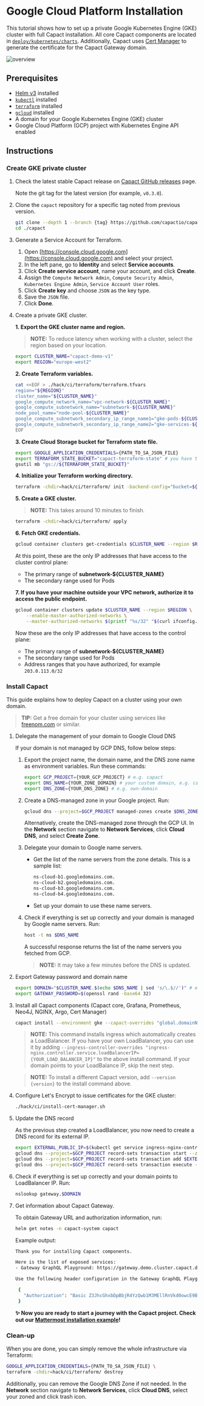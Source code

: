 # Google Cloud Platform Installation

This tutorial shows how to set up a private Google Kubernetes Engine (GKE) cluster with full Capact installation. All core Capact components are located in [`deploy/kubernetes/charts`](https://github.com/capactio/capact/tree/main/deploy/kubernetes/charts). Additionally, Capact uses [Cert Manager](https://github.com/jetstack/cert-manager/) to generate the certificate for the Capact Gateway domain.

![overview](assets/overview.svg)

##  Prerequisites

* [Helm v3](https://helm.sh/docs/intro/install/) installed
* [`kubectl`](https://kubernetes.io/docs/tasks/tools/install-kubectl/) installed
* [`terraform`](https://learn.hashicorp.com/tutorials/terraform/install-cli) installed
* [`gcloud`](https://cloud.google.com/sdk/docs/install) installed
* A domain for your Google Kubernetes Engine (GKE) cluster
* Google Cloud Platform (GCP) project with Kubernetes Engine API enabled

## Instructions

### Create GKE private cluster 

1. Check the latest stable Capact release on [Capact GitHub releases](https://github.com/capactio/capact/releases) page.
   
   Note the git tag for the latest version (for example, `v0.3.0`).

1. Clone the `capact` repository for a specific tag noted from previous version.
	
	```bash
	git clone --depth 1 --branch {tag} https://github.com/capactio/capact.git
	cd ./capact
	```
 
1. Generate a Service Account for Terraform.

    1. Open [https://console.cloud.google.com](https://console.cloud.google.com) and select your project.
    2. In the left pane, go to **Identity** and select **Service accounts**.
    3. Click **Create service account**, name your account, and click **Create**.
    4. Assign the `Compute Network Admin`, `Compute Security Admin`, `Kubernetes Engine Admin`, `Service Account User` roles.
    5. Click **Create key** and choose `JSON` as the key type.
    6. Save the `JSON` file.
    7. Click **Done**.
   	
1. Create a private GKE cluster.
    
    **1. Export the GKE cluster name and region.**
       
    > **NOTE:** To reduce latency when working with a cluster, select the region based on your location.
    
    ```bash
    export CLUSTER_NAME="capact-demo-v1"
    export REGION="europe-west2"
    ```
       
    **2. Create Terraform variables.**
       
    ```bash
    cat <<EOF > ./hack/ci/terraform/terraform.tfvars
    region="${REGION}"
    cluster_name="${CLUSTER_NAME}"
    google_compute_network_name="vpc-network-${CLUSTER_NAME}"
    google_compute_subnetwork_name="subnetwork-${CLUSTER_NAME}"
    node_pool_name="node-pool-${CLUSTER_NAME}"
    google_compute_subnetwork_secondary_ip_range_name1="gke-pods-${CLUSTER_NAME}"
    google_compute_subnetwork_secondary_ip_range_name2="gke-services-${CLUSTER_NAME}"
    EOF
    ```
       
    **3. Create Cloud Storage bucket for Terraform state file.**
    ```bash
    export GOOGLE_APPLICATION_CREDENTIALS={PATH_TO_SA_JSON_FILE}
    export TERRAFORM_STATE_BUCKET="capact-terraform-state" # you have to change the bucket name
    gsutil mb "gs://${TERRAFORM_STATE_BUCKET}"
    ```

    **4. Initialize your Terraform working directory.**
       
    ```bash
    terraform -chdir=hack/ci/terraform/ init -backend-config="bucket=${TERRAFORM_STATE_BUCKET}"
    ```
       
    **5. Create a GKE cluster.**
       
    > **NOTE:** This takes around 10 minutes to finish.
    
    ```bash
    terraform -chdir=hack/ci/terraform/ apply
    ```
    
    **6. Fetch GKE credentials.**
       
    ```bash
    gcloud container clusters get-credentials $CLUSTER_NAME --region $REGION
    ```
    
    At this point, these are the only IP addresses that have access to the cluster control plane:
     - The primary range of **subnetwork-${CLUSTER_NAME}**
     - The secondary range used for Pods
    
    **7. If you have your machine outside your VPC network, authorize it to access the public endpoint.**
       
    ```bash
    gcloud container clusters update $CLUSTER_NAME --region $REGION \
        --enable-master-authorized-networks \
        --master-authorized-networks $(printf "%s/32" "$(curl ifconfig.me)")
    ```
     
    Now these are the only IP addresses that have access to the control plane:
     - The primary range of **subnetwork-${CLUSTER_NAME}**
     - The secondary range used for Pods
     - Address ranges that you have authorized, for example `203.0.113.0/32`

### Install Capact

This guide explains how to deploy Capact on a cluster using your own domain.

>**TIP:** Get a free domain for your cluster using services like [freenom.com](https://www.freenom.com) or similar.

1. Delegate the management of your domain to Google Cloud DNS 

   If your domain is not managed by GCP DNS, follow below steps:
  
   1. Export the project name, the domain name, and the DNS zone name as environment variables. Run these commands:
   
      ```bash
      export GCP_PROJECT={YOUR_GCP_PROJECT} # e.g. capact
      export DNS_NAME={YOUR_ZONE_DOMAIN} # your custom domain, e.g. capact.ga. 
      export DNS_ZONE={YOUR_DNS_ZONE} # e.g. own-domain
      ```

   1. Create a DNS-managed zone in your Google project. Run:
   
      ```bash
      gcloud dns --project=$GCP_PROJECT managed-zones create $DNS_ZONE --description= --dns-name=$DNS_NAME
      ```
   
      Alternatively, create the DNS-managed zone through the GCP UI. In the **Network** section navigate to **Network Services**, click **Cloud DNS**, and select **Create Zone**.
   
   1. Delegate your domain to Google name servers.
   
      - Get the list of the name servers from the zone details. This is a sample list:
    
        ```bash
        ns-cloud-b1.googledomains.com.
        ns-cloud-b2.googledomains.com.
        ns-cloud-b3.googledomains.com.
        ns-cloud-b4.googledomains.com.
        ```
    
      - Set up your domain to use these name servers.
   
   1. Check if everything is set up correctly and your domain is managed by Google name servers. Run:
   
      ```bash
      host -t ns $DNS_NAME
      ```
     
      A successful response returns the list of the name servers you fetched from GCP.
      
      >**NOTE:** It may take a few minutes before the DNS is updated.

1. Export Gateway password and domain name

   ```bash
   export DOMAIN="$CLUSTER_NAME.$(echo $DNS_NAME | sed 's/\.$//')" # e.g. `export DOMAIN="demo.cluster.capact.dev"`
   export GATEWAY_PASSWORD=$(openssl rand -base64 32)
   ```

1. Install all Capact components (Capact core, Grafana, Prometheus, Neo4J, NGINX, Argo, Cert Manager)
   
   ```bash
   capact install --environment gke --capact-overrides "global.domainName=${DOMAIN},global.gateway.auth.password=${GATEWAY_PASSWORD}"
   ```

   >**NOTE:** This command installs ingress which automatically creates a LoadBalancer. If you have your own LoadBalancer, you can use it by adding 
   > `--ingress-controller-overrides "ingress-nginx.controller.service.loadBalancerIP={YOUR_LOAD_BALANCER_IP}"` to the above install command. If your domain points to your LoadBalance IP, skip the next step.

   >**NOTE:** To install a different Capact version, add `--version {version}` to the install command above.

1. Configure Let's Encrypt to issue certificates for the GKE cluster:
   ```bash
   ./hack/ci/install-cert-manager.sh
   ```

1. Update the DNS record
   
   As the previous step created a LoadBalancer, you now need to create a DNS record for its external IP. 
   
   ```bash
   export EXTERNAL_PUBLIC_IP=$(kubectl get service ingress-nginx-controller -n capact-system -o jsonpath="{.status.loadBalancer.ingress[0].ip}")
   gcloud dns --project=$GCP_PROJECT record-sets transaction start --zone=$DNS_ZONE
   gcloud dns --project=$GCP_PROJECT record-sets transaction add $EXTERNAL_PUBLIC_IP --name=\*.$DOMAIN. --ttl=60 --type=A --zone=$DNS_ZONE
   gcloud dns --project=$GCP_PROJECT record-sets transaction execute --zone=$DNS_ZONE
   ```

1. Check if everything is set up correctly and your domain points to LoadBalancer IP. Run:

   ```bash
   nslookup gateway.$DOMAIN
   ```
   
1. Get information about Capact Gateway.

   To obtain Gateway URL and authorization information, run:
   
   ```bash
   helm get notes -n capact-system capact    
   ```
   
   Example output:
   ```bash
   Thank you for installing Capact components.
   
   Here is the list of exposed services:
   - Gateway GraphQL Playground: https://gateway.demo.cluster.capact.dev
   
   Use the following header configuration in the Gateway GraphQL Playground:
   
    {
      "Authorization": "Basic Z3JhcGhxbDpBbjR4YzQwb1M3MEllRnVkd0owcE9Bb2UxU3hVWWJ2a1dxNS8zZVRJZnJNPQ=="
    }
   ```

   **✨ Now you are ready to start a journey with the Capact project. Check out our [Mattermost installation example](../example/mattermost-installation.md)!**

### Clean-up

When you are done, you can simply remove the whole infrastructure via Terraform:

```bash
GOOGLE_APPLICATION_CREDENTIALS={PATH_TO_SA_JSON_FILE} \
terraform -chdir=hack/ci/terraform/ destroy
```

Additionally, you can remove the Google DNS Zone if not needed. In the **Network** section navigate to **Network Services**, click **Cloud DNS**, select your zoned and click trash icon.

